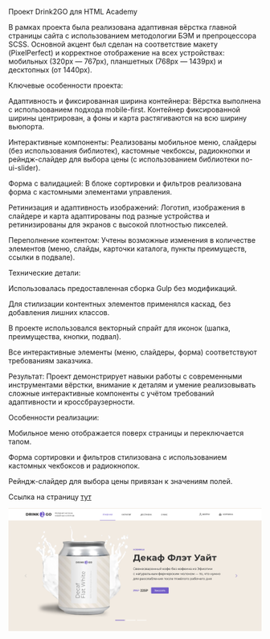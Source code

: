 Проект Drink2GO для HTML Academy

В рамках проекта была реализована адаптивная вёрстка главной страницы сайта с использованием методологии БЭМ и препроцессора SCSS. Основной акцент был сделан на соответствие макету (PixelPerfect) и корректное отображение на всех устройствах: мобильных (320px — 767px), планшетных (768px — 1439px) и десктопных (от 1440px).

Ключевые особенности проекта:

Адаптивность и фиксированная ширина контейнера: Вёрстка выполнена с использованием подхода mobile-first. Контейнер фиксированной ширины центрирован, а фоны и карта растягиваются на всю ширину вьюпорта.

Интерактивные компоненты: Реализованы мобильное меню, слайдеры (без использования библиотек), кастомные чекбоксы, радиокнопки и рейндж-слайдер для выбора цены (с использованием библиотеки no-ui-slider). 

Форма с валидацией: В блоке сортировки и фильтров реализована форма с кастомными элементами управления.

Ретинизация и адаптивность изображений: Логотип, изображения в слайдере и карта адаптированы под разные устройства и ретинизированы для экранов с высокой плотностью пикселей.

Переполнение контентом: Учтены возможные изменения в количестве элементов (меню, слайды, карточки каталога, пункты преимуществ, ссылки в подвале).

Технические детали:

Использовалась предоставленная сборка Gulp без модификаций.

Для стилизации контентных элементов применялся каскад, без добавления лишних классов.

В проекте использовался векторный спрайт для иконок (шапка, преимущества, кнопки, подвал).

Все интерактивные элементы (меню, слайдеры, форма) соответствуют требованиям заказчика.

Результат:
Проект демонстрирует навыки работы с современными инструментами вёрстки, внимание к деталям и умение реализовывать сложные интерактивные компоненты с учётом требований адаптивности и кроссбраузерности.

Особенности реализации:

Мобильное меню отображается поверх страницы и переключается тапом.

Форма сортировки и фильтров стилизована с использованием кастомных чекбоксов и радиокнопок.

Рейндж-слайдер для выбора цены привязан к значениям полей.

Ссылка на страницу [тут](https://dxenium.github.io/drink2go-check/)

![Первый экран](printscreen.png "Первый экран")

